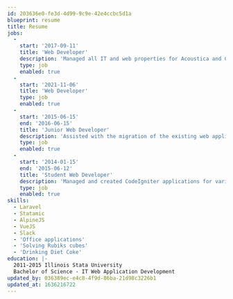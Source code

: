```yaml
---
id: 203636e0-fe3d-4d99-9c9e-42e4ccbc5d1a
blueprint: resume
title: Resume
jobs:
  -
    start: '2017-09-11'
    title: 'Web Developer'
    description: 'Managed all IT and web properties for Acoustica and Cherry Audio. Created a store from the ground up for Cherry Audio.'
    type: job
    enabled: true
  -
    start: '2021-11-06'
    title: 'Web Developer'
    type: job
    enabled: true
  -
    start: '2015-06-15'
    end: '2016-06-15'
    title: 'Junior Web Developer'
    description: 'Assisted with the migration of the existing web applications to Laravel. Created various landing pages for the marketing team.'
    type: job
    enabled: true
  -
    start: '2014-01-15'
    end: '2015-06-12'
    title: 'Student Web Developer'
    description: 'Managed and created CodeIgniter applications for various groups in the Student Affairs division. Notable projects include: Volunteer Management, Event Management, Registration Management.'
    type: job
    enabled: true
skills:
  - Laravel
  - Statamic
  - AlpineJS
  - VueJS
  - Slack
  - 'Office applications'
  - 'Solving Rubiks cubes'
  - 'Drinking Diet Coke'
education: |-
  2011-2015 Illinois Stata University
  Bachelor of Science - IT Web Application Development
updated_by: 036389ec-e4c8-4f9d-86ba-21d98c3226b1
updated_at: 1636216722
---
```

